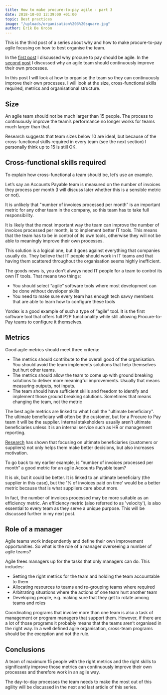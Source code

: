 ```yaml
---
title: How to make procure-to-pay agile - part 3
date: 2018-10-03 12:39:00 +01:00
topic: Best practices
image: "/uploads/organisation%203%20square.jpg"
author: Erik De Kroon
---
```


This is the third post of a series about why and how to make procure-to-pay agile focusing on how to best organise the team. 

In the [first post](http://blog.yordex.com/should-procure-to-pay-be-agile/) I discussed why procure to pay should be agile. In the [second post](http://blog.yordex.com/how-to-make-procure-to-pay-agile-part-2/) I discussed why an agile team should continuously improve their own processes. 

In this post I will look at how to organise the team so they can continuously improve their own processes. I will look at the size, cross-functional skills required, metrics and organisational structure.

## Size

An agile team should not be much larger than 15 people. The process to continuously improve the team’s performance no longer works for teams much larger than that. 

Research suggests that team sizes below 10 are ideal, but because of the cross-functional skills required in every team (see the next section) I personally think up to 15 is still OK.

## Cross-functional skills required

To explain how cross-functional a team should be, let’s use  an example.

Let’s say an Accounts Payable team is measured on the number of invoices they process per month (I will discuss later whether this is a sensible metric or not). 

It is unlikely that "number of invoices processed per month” is an important metric for any other team in the company, so this team has to take full responsibility.

It is likely that the most important way the team can improve the number of invoices processed per month, is to implement better IT tools. This means that the team has to be in control of its own tools, otherwise they will not be able to meaningly improve their own processes.

This solution is a  logical one, but it goes against everything  that companies usually do. They believe that IT people should work in IT teams and that having them scattered throughout the organisation seems highly inefficient. 

The goods news is, you don’t always need IT people for a team to control its own IT tools. That means two things:
* You should select “agile” software tools where most development can be done without developer skills
* You need to make sure every team has enough tech savvy members  that are able to learn how to configure these tools

Yordex is a good example of such a type of “agile” tool. It is the first software tool that offers full P2P functionality while still allowing Procure-to-Pay teams to configure it themselves.

## Metrics

Good agile metrics should meet three criteria:
* The metrics should contribute to the overall good of the organisation. You should avoid the team implements solutions that help themselves but hurt other teams.
* The metrics should allow the team to come up with ground breaking solutions to deliver more meaningful improvements. Usually that means measuring outputs, not inputs.
* The team should have sufficient skills and freedom to identify and implement those ground breaking solutions. Sometimes that means changing the team, not the metric 

The best agile metrics are linked to what I call the "ultimate beneficiary".  The ultimate beneficiary will often be the customer, but for a Procure to Pay team it will be the supplier. Internal stakeholders usually aren’t ultimate beneficiaries unless it is an internal service such as HR or management reporting.

[Research](https://hbr.org/2014/11/cooks-make-tastier-food-when-they-can-see-their-customers) has shown that focusing on ultimate beneficiaries (customers or suppliers) not only helps them make better decisions, but also increases motivation.

To go back to my earlier example, is “number of invoices processed per month” a good metric for an agile Accounts Payable team?

It is ok, but it could be better. It is linked to an ultimate beneficiary (the supplier in this case), but the  '% of invoices paid on time' would be a better metric because that is what suppliers care about more.

In fact, the number of invoices processed may be more suitable as an efficiency metric. An efficiency metric (also referred to as 'velocity'), is also essential to every team as they serve a unique purpose. This will be discussed further in my next post.

## Role of a manager

Agile teams work independently and define their own improvement opportunities. So what is the role of a manager overseeing a number of agile teams?

Agile frees managers up for the tasks that only managers can do. This includes:
* Setting the right metrics for the team and holding the team accountable to them
* Allocating resources to teams and re-grouping teams where required
* Arbitrating situations where the actions of one team hurt another team
* Developing people, e.g. making sure that they get to rotate among teams and roles

Coordinating programs that involve more than one team is also a task of management or program managers that support them. However, if there are a lot of those programs it probably means that the teams aren’t organised in the right way. In a well defined agile organisation, cross-team programs should be the exception and not the rule.

## Conclusions

A team of maximum 15 people with the right metrics and the right skills to significantly improve those metrics can continuously improve their own processes and therefore work in an agile way.

The day-to-day processes the team needs to make the most out of this agility will be discussed in the next and last article of this series.